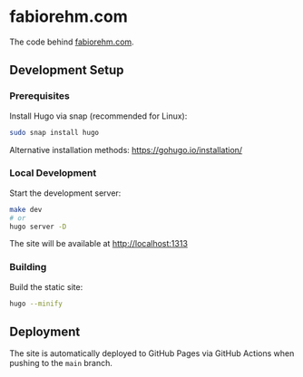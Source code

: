 # fabiorehm.com

The code behind [fabiorehm.com](https://fabiorehm.com).

## Development Setup

### Prerequisites

Install Hugo via snap (recommended for Linux):

```bash
sudo snap install hugo
```

Alternative installation methods: <https://gohugo.io/installation/>

### Local Development

Start the development server:

```bash
make dev
# or
hugo server -D
```

The site will be available at <http://localhost:1313>

### Building

Build the static site:

```bash
hugo --minify
```

## Deployment

The site is automatically deployed to GitHub Pages via GitHub Actions when pushing to the `main` branch.

